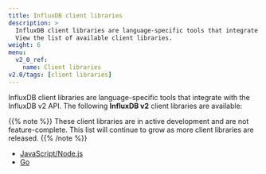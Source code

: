 ```yaml
---
title: InfluxDB client libraries
description: >
  InfluxDB client libraries are language-specific tools that integrate with the InfluxDB v2 API.
  View the list of available client libraries.
weight: 6
menu:
  v2_0_ref:
    name: Client libraries
v2.0/tags: [client libraries]
---
```


InfluxDB client libraries are language-specific tools that integrate with the InfluxDB v2 API.
The following **InfluxDB v2** client libraries are available:

{{% note %}}
These client libraries are in active development and are not feature-complete.
This list will continue to grow as more client libraries are released.
{{% /note %}}

- [JavaScript/Node.js](https://github.com/influxdata/influxdb-client-js)
- [Go](https://github.com/influxdata/influxdb-client-go)
